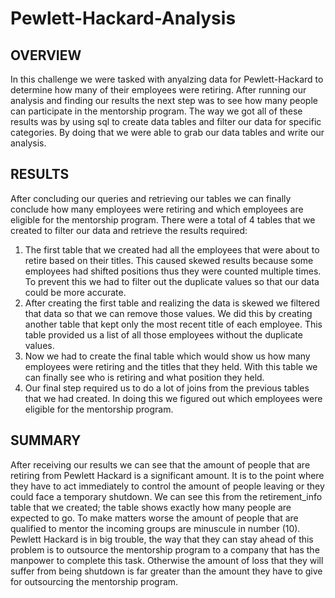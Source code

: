 # Pewlett-Hackard-Analysis
## OVERVIEW 
In this challenge we were tasked with anyalzing data for Pewlett-Hackard to determine how many of their employees were retiring. After running our analysis and finding our results the next step was to see how many people can participate in the mentorship program. The way we got all of these results was by using sql to create data tables and filter our data for specific categories. By doing that we were able to grab our data tables and write our analysis.

## RESULTS
After concluding our queries and retrieving our tables we can finally conclude how many employees were retiring and which employees are eligible for the mentorship program. There were a total of 4 tables that we created to filter our data and retrieve the results required:
1. The first table that we created had all the employees that were about to retire based on their titles. This caused skewed results because some employees had shifted positions thus they were counted multiple times. To prevent this we had to filter out the duplicate values so that our data could be more accurate.
1. After creating the first table and realizing the data is skewed we filtered that data so that we can remove those values. We did this by creating another table that kept only the most recent title of each employee. This table provided us a list of all those employees without the duplicate values.
1. Now we had to create the final table which would show us how many employees were retiring and the titles that they held. With this table we can finally see who is retiring and what position they held.
1. Our final step required us to do a lot of joins from the previous tables that we had created. In doing this we figured out which employees were eligible for the mentorship program.

## SUMMARY
After receiving our results we can see that the amount of people that are retiring from Pewlett Hackard is a significant amount. It is to the point where they have to act immediately to control the amount of people leaving or they could face a temporary shutdown. We can see this from the retirement_info table that we created; the table shows exactly how many people are expected to go. To make matters worse the amount of people that are qualified to mentor the incoming groups are minuscule in number (10). Pewlett Hackard is in big trouble, the way that they can stay ahead of this problem is to outsource the mentorship program to a company that has the manpower to complete this task. Otherwise the amount of loss that they will suffer from being shutdown is far greater than the amount they have to give for outsourcing the mentorship program. 



